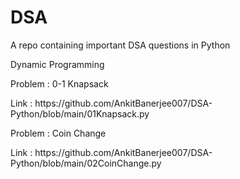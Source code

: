 # DSA
A repo containing important DSA questions in Python


Dynamic Programming

Problem : 0-1 Knapsack
<p> Link : <a> https://github.com/AnkitBanerjee007/DSA-Python/blob/main/01Knapsack.py </a> </p>

Problem : Coin Change
<p> Link : <a> https://github.com/AnkitBanerjee007/DSA-Python/blob/main/02CoinChange.py </a> </p>


